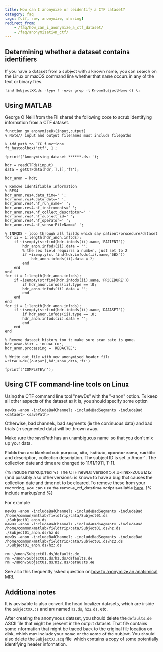 ```yaml
---
title: How can I anonymize or deidentify a CTF dataset?
category: faq
tags: [ctf, raw, anonymize, sharing]
redirect_from:
    - /faq/how_can_i_anonymize_a_ctf_dataset/
    - /faq/anonymization_ctf/
---
```


## Determining whether a dataset contains identifiers

If you have a dataset from a subject with a known name, you can search on the Linux or macOS command line whether that name occurs in any of the text or binary files.

    find SubjectXX.ds -type f -exec grep -l KnownSubjectName {} \;

## Using MATLAB

George O'Neill from the FIl shared the following code to scrub identifying information from a CTF dataset.

```
function go_anonymiseDs(input,output)
% Note// input and output filenames must include filepaths

% Add path to CTF functions
ft_hastoolbox('ctf', 1);

fprintf('Anonymising dataset ******.ds: ');

hdr = readCTFds(input);
data = getCTFdata(hdr,[],[],'fT');

hdr_anon = hdr;

% Remove identifiable information
% RES4
hdr_anon.res4.data_time=' ';
hdr_anon.res4.data_date=' ';
hdr_anon.res4.nf_run_name=' ';
hdr_anon.res4.nf_instruments=' ';
hdr_anon.res4.nf_collect_descriptor=' ';
hdr_anon.res4.nf_subject_id=' ';
hdr_anon.res4.nf_operator=' ';
hdr_anon.res4.nf_sensorFileName=' ';

% INFODS - loop through all fields which say patient/procedure/dataset
for ii = 1:length(hdr_anon.infods);
    if ~isempty(strfind(hdr.infods(ii).name,'PATIENT'))
        hdr_anon.infods(ii).data = '';
        % the sex field requires a number, just set to 2
        if ~isempty(strfind(hdr.infods(ii).name,'SEX'))
            hdr_anon.infods(ii).data = 2;
        end
    end
end
for ii = 1:length(hdr_anon.infods);
    if ~isempty(strfind(hdr.infods(ii).name,'PROCEDURE'))
        if hdr_anon.infods(ii).type == 10;
        hdr_anon.infods(ii).data = '';
        end
    end
end
for ii = 1:length(hdr_anon.infods);
    if ~isempty(strfind(hdr.infods(ii).name,'DATASET'))
        if hdr_anon.infods(ii).type == 10;
        hdr_anon.infods(ii).data = '';
        end
    end
end

% Remove dataset history too to make sure scan date is gone.
hdr_anon.hist = 'REDACTED';
hdr_anon.processing = 'REDACTED';

% Write out file with new anonymised header file
writeCTFds([output],hdr_anon,data,'fT');

fprintf('COMPLETE\n');
```

## Using CTF command-line tools on Linux

Using the CTF command line tool "newDs" with the "-anon" option. To keep all other aspects of the dataset as it is, you should specify some option

    newDs -anon -includeBadChannels -includeBadSegments -includeBad <dataset> <savePath>

Otherwise, bad channels, bad segments (in the continuous data) and bad trials (in segmented data) will be thrown away.

Make sure the savePath has an unambiguous name, so that you don't mix up your data.

Fields that are blanked out: purpose, site, institute, operator name, run title and description, collection description. The subject ID is set to Anon-1. The collection date and time are changed to 11/11/1911, 11:11.

{% include markup/red %}
The CTF newDs version 5.4.0-linux-20061212 (and possibly also other versions) is known to have a bug that causes the collection date and time not to be cleared. To remove these from your recording, you can use the remove_ctf_datetime script available [here](https://github.com/robertoostenveld/bids-tools).
{% include markup/end %}

For example

    newDs -anon -includeBadChannels -includeBadSegments -includeBad /home/common/matlab/fieldtrip/data/Subject01.ds        ./Subject01_anon.ds
    newDs -anon -includeBadChannels -includeBadSegments -includeBad /home/common/matlab/fieldtrip/data/Subject01.ds/hz.ds  ./Subject01_anon.ds/hz.ds
    newDs -anon -includeBadChannels -includeBadSegments -includeBad /home/common/matlab/fieldtrip/data/Subject01.ds/hz2.ds ./Subject01_anon.ds/hz2.ds

    rm ~/anon/Subject01.ds/defaults.de
    rm ~/anon/Subject01.ds/hz.ds/defaults.de
    rm ~/anon/Subject01.ds/hz2.ds/defaults.de

See also this frequently asked question on [how to anonymize an anatomical MRI](/faq/other/anonymization_anatomical).

## Additional notes

It is advisable to also convert the head localizer datasets, which are inside the `SubjectXX.ds` and are named `hz.ds`, `hz2.ds`, etc.

After creating the anonymous dataset, you should delete the `defaults.de` ASCII file that might be present in the output dataset. That file contains some information that might be traced back to the original file location on disk, which may include your name or the name of the subject. You should also delete the `SubjectXX.acq` file, which contains a copy of some potentially identifying header information.

